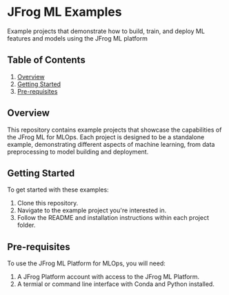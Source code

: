 # JFrog ML Examples 

Example projects that demonstrate how to build, train, and deploy ML features and models using the JFrog ML platform

## Table of Contents

1. [Overview](#overview)
2. [Getting Started](#getting-started)
3. [Pre-requisites](#pre-requisites)

## Overview

This repository contains example projects that showcase the capabilities of the JFrog ML for MLOps. Each project is designed to be a standalone example, demonstrating different aspects of machine learning, from data preprocessing to model building and deployment.

## Getting Started

To get started with these examples:

1. Clone this repository.
2. Navigate to the example project you're interested in.
3. Follow the README and installation instructions within each project folder.

## Pre-requisites

To use the JFrog ML Platform for MLOps, you will need:

1. A JFrog Platform account with access to the JFrog ML Platform.
2. A termial or command line interface with Conda and Python installed.
